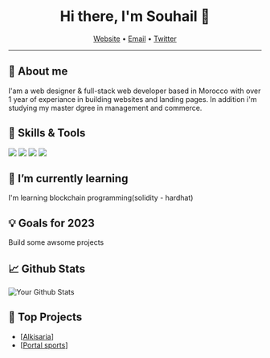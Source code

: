 <h1 align="center">Hi there, I'm Souhail 👋</h1>
<p align="center">
  <a href="[Your website or LinkedIn URL]">Website</a> •
  <a href="mailto:[Your email address]">Email</a> •
  <a href="[Your Twitter or other social media URL]">Twitter</a>
</p>

---

## 🧐 About me

I'am a web designer & full-stack web developer based in Morocco with over 1 year of experiance in building websites and landing pages. In addition i'm studying my master dgree in management and commerce.

## 🔧 Skills & Tools

<img src="https://img.shields.io/badge/javascript-informational?style=flat&logo=javascript&logoColor=white&color=yellow"> <img src="https://img.shields.io/badge/Code-[Language 2]-informational?style=flat&logo=[Language 2 logo]&logoColor=white&color=[Language 2 color]"> <img src="https://img.shields.io/badge/Tool-[Tool 1]-informational?style=flat&logo=[Tool 1 logo]&logoColor=white&color=[Tool 1 color]"> <img src="https://img.shields.io/badge/Tool-[Tool 2]-informational?style=flat&logo=[Tool 2 logo]&logoColor=white&color=[Tool 2 color]">

## 🌱 I’m currently learning

I'm learning blockchain programming(solidity - hardhat)

## 💡 Goals for 2023

Build some awsome projects

## 📈 Github Stats

<p><img src="https://github-readme-stats.vercel.app/api?username=souhail404&show_icons=true&count_private=true&hide_border=true" alt="Your Github Stats"></p>

## 🌟 Top Projects

- [[Alkisaria](https://github.com/souhail404/alkisaria-react-v)]
- [[Portal sports](https://github.com/souhail404/portal-sport)]

